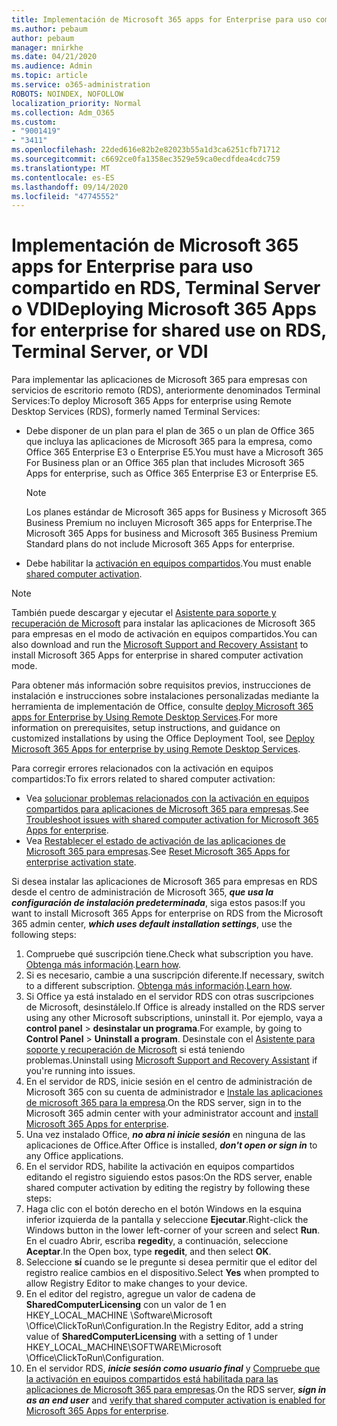 ```yaml
---
title: Implementación de Microsoft 365 apps for Enterprise para uso compartido en RDS, Terminal Server o VDI
ms.author: pebaum
author: pebaum
manager: mnirkhe
ms.date: 04/21/2020
ms.audience: Admin
ms.topic: article
ms.service: o365-administration
ROBOTS: NOINDEX, NOFOLLOW
localization_priority: Normal
ms.collection: Adm_O365
ms.custom:
- "9001419"
- "3411"
ms.openlocfilehash: 22ded616e82b2e82023b55a1d3ca6251cfb71712
ms.sourcegitcommit: c6692ce0fa1358ec3529e59ca0ecdfdea4cdc759
ms.translationtype: MT
ms.contentlocale: es-ES
ms.lasthandoff: 09/14/2020
ms.locfileid: "47745552"
---
```

# <a name="deploying-microsoft-365-apps-for-enterprise-for-shared-use-on-rds-terminal-server-or-vdi"></a><span data-ttu-id="55bde-102">Implementación de Microsoft 365 apps for Enterprise para uso compartido en RDS, Terminal Server o VDI</span><span class="sxs-lookup"><span data-stu-id="55bde-102">Deploying Microsoft 365 Apps for enterprise for shared use on RDS, Terminal Server, or VDI</span></span>

<span data-ttu-id="55bde-103">Para implementar las aplicaciones de Microsoft 365 para empresas con servicios de escritorio remoto (RDS), anteriormente denominados Terminal Services:</span><span class="sxs-lookup"><span data-stu-id="55bde-103">To deploy Microsoft 365 Apps for enterprise using Remote Desktop Services (RDS), formerly named Terminal Services:</span></span>
- <span data-ttu-id="55bde-104">Debe disponer de un plan para el plan de 365 o un plan de Office 365 que incluya las aplicaciones de Microsoft 365 para la empresa, como Office 365 Enterprise E3 o Enterprise E5.</span><span class="sxs-lookup"><span data-stu-id="55bde-104">You must have a Microsoft 365 For Business plan or an Office 365 plan that includes Microsoft 365 Apps for enterprise, such as Office 365 Enterprise E3 or Enterprise E5.</span></span>
   > [!NOTE] 
   > <span data-ttu-id="55bde-105">Los planes estándar de Microsoft 365 apps for Business y Microsoft 365 Business Premium no incluyen Microsoft 365 apps for Enterprise.</span><span class="sxs-lookup"><span data-stu-id="55bde-105">The Microsoft 365 Apps for business and Microsoft 365 Business Premium Standard plans do not include Microsoft 365 Apps for enterprise.</span></span>
- <span data-ttu-id="55bde-106">Debe habilitar la [activación en equipos compartidos](https://docs.microsoft.com/DeployOffice/overview-shared-computer-activation).</span><span class="sxs-lookup"><span data-stu-id="55bde-106">You must enable [shared computer activation](https://docs.microsoft.com/DeployOffice/overview-shared-computer-activation).</span></span>

> [!NOTE]
> <span data-ttu-id="55bde-107">También puede descargar y ejecutar el [Asistente para soporte y recuperación de Microsoft](https://aka.ms/SaRA_OfficeSCA_M365Portal) para instalar las aplicaciones de Microsoft 365 para empresas en el modo de activación en equipos compartidos.</span><span class="sxs-lookup"><span data-stu-id="55bde-107">You can also download and run the [Microsoft Support and Recovery Assistant](https://aka.ms/SaRA_OfficeSCA_M365Portal) to install Microsoft 365 Apps for enterprise in shared computer activation mode.</span></span>

<span data-ttu-id="55bde-108">Para obtener más información sobre requisitos previos, instrucciones de instalación e instrucciones sobre instalaciones personalizadas mediante la herramienta de implementación de Office, consulte [deploy Microsoft 365 apps for Enterprise by Using Remote Desktop Services](https://docs.microsoft.com/DeployOffice/deploy-microsoft-365-apps-remote-desktop-services).</span><span class="sxs-lookup"><span data-stu-id="55bde-108">For more information on prerequisites, setup instructions, and guidance on customized installations by using the Office Deployment Tool, see [Deploy Microsoft 365 Apps for enterprise by using Remote Desktop Services](https://docs.microsoft.com/DeployOffice/deploy-microsoft-365-apps-remote-desktop-services).</span></span>

<span data-ttu-id="55bde-109">Para corregir errores relacionados con la activación en equipos compartidos:</span><span class="sxs-lookup"><span data-stu-id="55bde-109">To fix errors related to shared computer activation:</span></span>
- <span data-ttu-id="55bde-110">Vea [solucionar problemas relacionados con la activación en equipos compartidos para aplicaciones de Microsoft 365 para empresas](https://docs.microsoft.com/DeployOffice/troubleshoot-shared-computer-activation).</span><span class="sxs-lookup"><span data-stu-id="55bde-110">See [Troubleshoot issues with shared computer activation for Microsoft 365 Apps for enterprise](https://docs.microsoft.com/DeployOffice/troubleshoot-shared-computer-activation).</span></span>
- <span data-ttu-id="55bde-111">Vea [Restablecer el estado de activación de las aplicaciones de Microsoft 365 para empresas](https://go.microsoft.com/fwlink/?linkid=2109218).</span><span class="sxs-lookup"><span data-stu-id="55bde-111">See [Reset Microsoft 365 Apps for enterprise activation state](https://go.microsoft.com/fwlink/?linkid=2109218).</span></span>

<span data-ttu-id="55bde-112">Si desea instalar las aplicaciones de Microsoft 365 para empresas en RDS desde el centro de administración de Microsoft 365, ***que usa la configuración de instalación predeterminada***, siga estos pasos:</span><span class="sxs-lookup"><span data-stu-id="55bde-112">If you want to install Microsoft 365 Apps for enterprise on RDS from the Microsoft 365 admin center, ***which uses default installation settings***, use the following steps:</span></span>

1.    <span data-ttu-id="55bde-113">Compruebe qué suscripción tiene.</span><span class="sxs-lookup"><span data-stu-id="55bde-113">Check what subscription you have.</span></span> <span data-ttu-id="55bde-114">[Obtenga más información](https://docs.microsoft.com/microsoft-365/admin/admin-overview/what-subscription-do-i-have).</span><span class="sxs-lookup"><span data-stu-id="55bde-114">[Learn how](https://docs.microsoft.com/microsoft-365/admin/admin-overview/what-subscription-do-i-have).</span></span>
2.    <span data-ttu-id="55bde-115">Si es necesario, cambie a una suscripción diferente.</span><span class="sxs-lookup"><span data-stu-id="55bde-115">If necessary, switch to a different subscription.</span></span> <span data-ttu-id="55bde-116">[Obtenga más información](https://docs.microsoft.com/microsoft-365/commerce/subscriptions/switch-to-a-different-plan).</span><span class="sxs-lookup"><span data-stu-id="55bde-116">[Learn how](https://docs.microsoft.com/microsoft-365/commerce/subscriptions/switch-to-a-different-plan).</span></span>
3.    <span data-ttu-id="55bde-117">Si Office ya está instalado en el servidor RDS con otras suscripciones de Microsoft, desinstálelo.</span><span class="sxs-lookup"><span data-stu-id="55bde-117">If Office is already installed on the RDS server using any other Microsoft subscriptions, uninstall it.</span></span> <span data-ttu-id="55bde-118">Por ejemplo, vaya a **control panel**  >  **desinstalar un programa**.</span><span class="sxs-lookup"><span data-stu-id="55bde-118">For example, by going to **Control Panel** > **Uninstall a program**.</span></span> <span data-ttu-id="55bde-119">Desinstale con el [Asistente para soporte y recuperación de Microsoft](https://aka.ms/SARA-OfficeUninstall-Alchemy) si está teniendo problemas.</span><span class="sxs-lookup"><span data-stu-id="55bde-119">Uninstall using [Microsoft Support and Recovery Assistant](https://aka.ms/SARA-OfficeUninstall-Alchemy) if you're running into issues.</span></span>
4.    <span data-ttu-id="55bde-120">En el servidor de RDS, inicie sesión en el centro de administración de Microsoft 365 con su cuenta de administrador e [Instale las aplicaciones de microsoft 365 para la empresa](https://portal.office.com/OLS/MySoftware.aspx).</span><span class="sxs-lookup"><span data-stu-id="55bde-120">On the RDS server, sign in to the Microsoft 365 admin center with your administrator account and [install Microsoft 365 Apps for enterprise](https://portal.office.com/OLS/MySoftware.aspx).</span></span>
5.    <span data-ttu-id="55bde-121">Una vez instalado Office, ***no abra ni inicie sesión*** en ninguna de las aplicaciones de Office.</span><span class="sxs-lookup"><span data-stu-id="55bde-121">After Office is installed, ***don't open or sign in*** to any Office applications.</span></span>
6.    <span data-ttu-id="55bde-122">En el servidor RDS, habilite la activación en equipos compartidos editando el registro siguiendo estos pasos:</span><span class="sxs-lookup"><span data-stu-id="55bde-122">On the RDS server, enable shared computer activation by editing the registry by following these steps:</span></span>
   1. <span data-ttu-id="55bde-123">Haga clic con el botón derecho en el botón Windows en la esquina inferior izquierda de la pantalla y seleccione **Ejecutar**.</span><span class="sxs-lookup"><span data-stu-id="55bde-123">Right-click the Windows button in the lower left-corner of your screen and select **Run**.</span></span> <span data-ttu-id="55bde-124">En el cuadro Abrir, escriba **regedit**y, a continuación, seleccione **Aceptar**.</span><span class="sxs-lookup"><span data-stu-id="55bde-124">In the Open box, type **regedit**, and then select **OK**.</span></span>
   2. <span data-ttu-id="55bde-125">Seleccione **sí** cuando se le pregunte si desea permitir que el editor del registro realice cambios en el dispositivo.</span><span class="sxs-lookup"><span data-stu-id="55bde-125">Select **Yes** when prompted to allow Registry Editor to make changes to your device.</span></span>
   3. <span data-ttu-id="55bde-126">En el editor del registro, agregue un valor de cadena de **SharedComputerLicensing** con un valor de 1 en HKEY_LOCAL_MACHINE \Software\Microsoft \Office\ClickToRun\Configuration.</span><span class="sxs-lookup"><span data-stu-id="55bde-126">In the Registry Editor, add a string value of **SharedComputerLicensing** with a setting of 1 under HKEY_LOCAL_MACHINE\SOFTWARE\Microsoft \Office\ClickToRun\Configuration.</span></span>
   4. <span data-ttu-id="55bde-127">En el servidor RDS, ***inicie sesión como usuario final*** y [Compruebe que la activación en equipos compartidos está habilitada para las aplicaciones de Microsoft 365 para empresas](https://docs.microsoft.com/DeployOffice/troubleshoot-shared-computer-activation#verify-that-activation-for-microsoft-365-apps-succeeded).</span><span class="sxs-lookup"><span data-stu-id="55bde-127">On the RDS server, ***sign in as an end user*** and [verify that shared computer activation is enabled for Microsoft 365 Apps for enterprise](https://docs.microsoft.com/DeployOffice/troubleshoot-shared-computer-activation#verify-that-activation-for-microsoft-365-apps-succeeded).</span></span>

